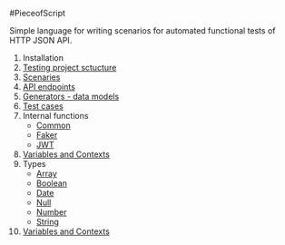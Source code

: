 #PieceofScript

Simple language for writing scenarios for automated functional tests
of HTTP JSON API.

<ol>
 <li><a>Installation</a>
 <li><a href="project.html">Testing project sctucture</a></li>
 <li><a href="scenario.html">Scenaries</a></li>
 <li><a href="endpoints.html">API endpoints</a></li> 
 <li><a href="generators.html">Generators - data models</a></li> 
 <li><a href="testcases.html">Test cases</a></li> 
 <li>Internal functions
    <ul>
    <li><a href="functions_common.html">Common</a></li>
    <li><a href="functions_faker.html">Faker</a></li>
    <li><a href="functions_jwt.html">JWT</a></li>
    </ul>
 </li>   
 <li><a href="variables.html">Variables and Contexts</a></li> 
 <li>Types
    <ul>
    <li><a href="type_array.html">Array</a></li>
    <li><a href="type_boolean.html">Boolean</a></li>
    <li><a href="type_date.html">Date</a></li>
    <li><a href="type_null.html">Null</a></li>
    <li><a href="type_number.html">Number</a></li>
    <li><a href="type_string.html">String</a></li>
    </ul>
 </li>   
 <li><a href="variables.html">Variables and Contexts</a></li> 
